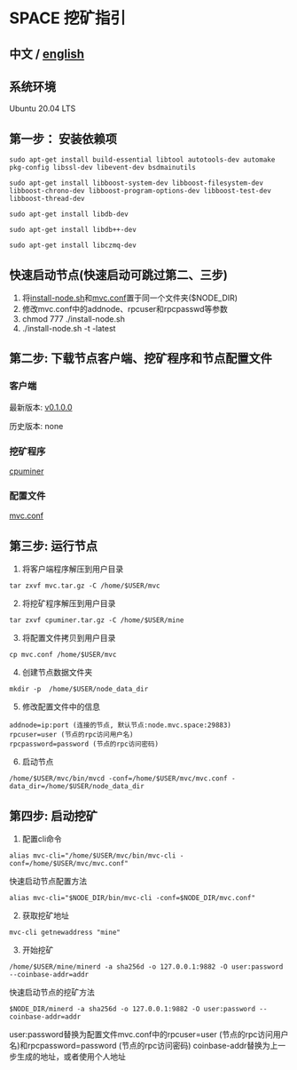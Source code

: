 # SPACE 挖矿指引
 ## 中文 / [english](https://github.com/Brochao/space-mining-guide/blob/main/README-en.md)

## 系统环境
Ubuntu 20.04 LTS

## 第一步： 安装依赖项
```
sudo apt-get install build-essential libtool autotools-dev automake pkg-config libssl-dev libevent-dev bsdmainutils
```
```
sudo apt-get install libboost-system-dev libboost-filesystem-dev libboost-chrono-dev libboost-program-options-dev libboost-test-dev libboost-thread-dev
```
```
sudo apt-get install libdb-dev
```
```
sudo apt-get install libdb++-dev
```
```
sudo apt-get install libczmq-dev
```

## 快速启动节点(快速启动可跳过第二、三步)
1. 将[install-node.sh](https://github.com/Brochao/space-mining-guide/blob/main/install-node.sh)和[mvc.conf](https://github.com/Brochao/space-mining-guide/blob/main/mvc.conf)置于同一个文件夹($NODE_DIR)
2. 修改mvc.conf中的addnode、rpcuser和rpcpasswd等参数
3. chmod 777 ./install-node.sh
4. ./install-node.sh -t -latest

## 第二步: 下载节点客户端、挖矿程序和节点配置文件


### 客户端

最新版本: [v0.1.0.0](https://github.com/Brochao/space-mining-guide/releases/download/v0.1.0.0/mvc.tar.gz)

历史版本: none

### 挖矿程序

[cpuminer](https://github.com/Brochao/space-mining-guide/releases/download/v0.1.0.0/cpuminer.tar.gz)

### 配置文件
[mvc.conf](https://github.com/heshuchao/space-mining-guide/releases/download/v0.1.0.0/mvc.conf)



## 第三步: 运行节点

1. 将客户端程序解压到用户目录
```
tar zxvf mvc.tar.gz -C /home/$USER/mvc
```
2. 将挖矿程序解压到用户目录
```
tar zxvf cpuminer.tar.gz -C /home/$USER/mine
```
3. 将配置文件拷贝到用户目录
```
cp mvc.conf /home/$USER/mvc
```
4. 创建节点数据文件夹
```
mkdir -p  /home/$USER/node_data_dir
```
5. 修改配置文件中的信息
```
addnode=ip:port (连接的节点, 默认节点:node.mvc.space:29883)
rpcuser=user (节点的rpc访问用户名)
rpcpassword=password (节点的rpc访问密码)
```
6. 启动节点
```
/home/$USER/mvc/bin/mvcd -conf=/home/$USER/mvc/mvc.conf -data_dir=/home/$USER/node_data_dir
```

## 第四步: 启动挖矿

1. 配置cli命令
```
alias mvc-cli="/home/$USER/mvc/bin/mvc-cli -conf=/home/$USER/mvc/mvc.conf"
```
快速启动节点配置方法
```
alias mvc-cli="$NODE_DIR/bin/mvc-cli -conf=$NODE_DIR/mvc.conf"

```
2. 获取挖矿地址
```
mvc-cli getnewaddress "mine"
```
3. 开始挖矿
```
/home/$USER/mine/minerd -a sha256d -o 127.0.0.1:9882 -O user:password --coinbase-addr=addr
```
快速启动节点的挖矿方法
```
$NODE_DIR/minerd -a sha256d -o 127.0.0.1:9882 -O user:password --coinbase-addr=addr
```
user:password替换为配置文件mvc.conf中的rpcuser=user (节点的rpc访问用户名)和rpcpassword=password (节点的rpc访问密码)
coinbase-addr替换为上一步生成的地址，或者使用个人地址

